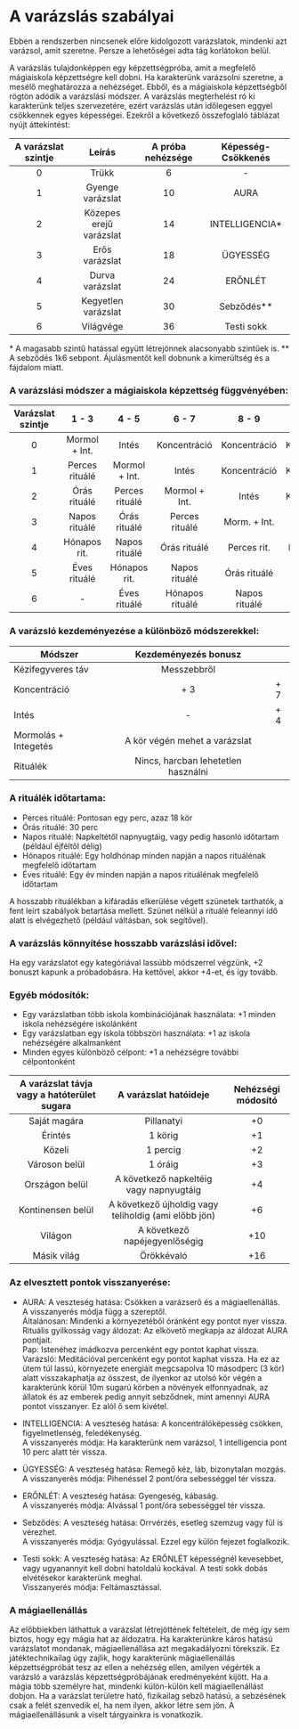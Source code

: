 # A varázslás szabályai

Ebben a rendszerben nincsenek előre kidolgozott varázslatok, mindenki azt varázsol, amit szeretne. Persze a lehetőségei adta tág korlátokon belül.

A varázslás tulajdonképpen egy képzettségpróba, amit a megfelelő mágiaiskola képzettségre kell dobni. Ha karakterünk varázsolni szeretne, a mesélő meghatározza a nehézséget. Ebből, és a mágiaiskola képzettségből rögtön adódik a varázslási módszer. A varázslás megterhelést ró ki karakterünk teljes szervezetére, ezért varázslás után időlegesen eggyel csökkennek egyes képességei. Ezekről a következő összefoglaló táblázat nyújt áttekintést:

A varázslat szintje|Leírás|A próba nehézsége|Képesség-Csökkenés
:-----------------:|:----:|:---------------:|:----------------:
0|Trükk|6|-
1|Gyenge varázslat|10|AURA
2|Közepes erejű varázslat|14|INTELLIGENCIA*
3|Erős varázslat|18|ÜGYESSÉG
4|Durva varázslat|24|ERŐNLÉT
5|Kegyetlen varázslat|30|Sebződés**
6|Világvége|36|Testi sokk

\* A magasabb szintű hatással együtt létrejönnek alacsonyabb szintűek is.
\** A sebződés 1k6 sebpont. Ájulásmentőt kell dobnunk a kimerültség és a fájdalom miatt.

### A varázslási módszer a mágiaiskola képzettség függvényében:

Varázslat <br> szintje|1 - 3|4 - 5|6 - 7|8 - 9|10 - 11|12-13|14+
:--------------------:|:---:|:---:|:---:|:---:|:-----:|:---:|:---:
0|Mormol + Int.|Intés|Koncentráció|Koncentráció|Koncentráció|Koncentráció|Koncentráció
1|Perces rituálé|Mormol + Int.|Intés|Koncentráció|Koncentráció|Koncentráció|Koncentráció
2|Órás rituálé|Perces rituálé|Mormol + Int.|Intés|Koncentráció|Koncentráció|Koncentráció
3|Napos rituálé|Órás rituálé|Perces rituálé|Morm. + Int.|Intés|Koncentráció|Koncentráció
4|Hónapos rit.|Napos rituálé|Órás rituálé|Perces rit.|Morm. + Int.|Intés|Koncentráció
5|Éves rituálé|Hónapos rit.|Napos rituálé|Órás rituálé|Perces rit.|Morm. + Int.|Intés
6|-|Éves rituálé|Hónapos rituálé|Napos rituálé|Órás rituálé|Perces rituálé|Morm. + Int.

### A varázsló kezdeményezése a különböző módszerekkel:

Módszer|Kezdeményezés bonusz|     |
-------|:------------------:|:---:|
 |Kézifegyveres táv|Messzebbről
Koncentráció|+ 3|+ 7
Intés|-|+ 4
Mormolás + Integetés|A kör végén mehet a varázslat
Rituálék|Nincs, harcban lehetetlen használni

### A rituálék időtartama:
- Perces rituálé: Pontosan egy perc, azaz 18 kör
- Órás rituálé: 30 perc
- Napos rituálé: Napkeltétől napnyugtáig, vagy pedig hasonló időtartam (például éjféltől délig)
- Hónapos rituálé: Egy holdhónap minden napján a napos rituálénak megfelelő időtartam
- Éves rituálé: Egy év minden napján a napos rituálénak megfelelő időtartam

A hosszabb rituálékban a kifáradás elkerülése végett szünetek tarthatók, a fent leírt szabályok betartása mellett. Szünet nélkül a rituálé feleannyi idő alatt is elvégezhető (például váltásban, sok segítővel).

### A varázslás könnyítése hosszabb varázslási idővel:
Ha egy varázslatot egy kategóriával lassúbb módszerrel végzünk, +2 bonuszt kapunk a próbadobásra. Ha kettővel, akkor +4-et, és így tovább.

### Egyéb módosítók:
- Egy varázslatban több iskola kombinációjának használata: +1 minden iskola nehézségére iskolánként
- Egy varázslatban egy iskola többszöri használata: +1 az iskola nehézségére alkalmanként
- Minden egyes különböző célpont: +1 a nehézségre további célpontonként

A varázslat távja vagy a hatóterület sugara|A varázslat hatóideje|Nehézségi módosító
:-----------------------------------------:|:-------------------:|:----------------:
Saját magára|Pillanatyi|+0
Érintés|1 körig|+1
Közeli|1 percig|+2
Városon belül|1 óráig|+3
Országon belül|A következő napkeltéig vagy napnyugtáig|+4
Kontinensen belül|A következő újholdig vagy teliholdig (ami előbb jön)|+6
Világon|A következő napéjegyenlőségig|+10
Másik világ|Örökkévaló|+16

### Az elvesztett pontok visszanyerése:

- AURA:
A veszteség hatása: Csökken a varázserő és a mágiaellenállás.  
A visszanyerés módja függ a szereptől.  
Általánosan: Mindenki a környezetéből óránként egy pontot nyer vissza. Rituális gyilkosság vagy áldozat: Az elkövető megkapja az áldozat AURA pontjait.  
Pap: Istenéhez imádkozva percenként egy pontot kaphat vissza.  
Varázsló: Meditációval percenként egy pontot kaphat vissza. Ha ez az ütem túl lassú, környezete energiáit megcsapolva 10 másodperc (3 kör) alatt visszakaphatja az összest, de ilyenkor az utolsó kör végén a karakterünk körül 10m sugarú körben a növények elfonnyadnak, az állatok és az emberek pedig annyit sebződnek, mint amennyi AURA pontot visszanyer. Ez alól ő sem kivétel.

- INTELLIGENCIA:
A veszteség hatása: A koncentrálóképesség csökken, figyelmetlenség, feledékenység.  
A visszanyerés módja: Ha karakterünk nem varázsol, 1 intelligencia pont 10 perc alatt tér vissza.

- ÜGYESSÉG:
A veszteség hatása: Remegő kéz, láb, bizonytalan mozgás.  
A visszanyerés módja: Pihenéssel 2 pont/óra sebességgel tér vissza.

- ERŐNLÉT:
A veszteség hatása: Gyengeség, kábaság.  
A visszanyerés módja: Alvással 1 pont/óra sebességgel tér vissza.

- Sebződés:
A veszteség hatása: Orrvérzés, esetleg szemzug vagy fül is vérezhet.  
A visszanyerés módja: Gyógyulással. Ezzel egy külön fejezet foglalkozik.

- Testi sokk:
A veszteség hatása: Az ERŐNLÉT képességnél kevesebbet, vagy ugyanannyit kell dobni hatoldalú kockával. A testi sokk dobás elvétésekor karakterünk meghal.  
Visszanyerés módja: Feltámasztással.

### A mágiaellenállás

Az előbbiekben láthattuk a varázslat létrejöttének feltételeit, de még így sem biztos, hogy egy mágia hat az áldozatra. Ha karakterünkre káros hatású varázslatot mondanak, mágiaellenállása azt megakadályozni törekszik. Ez játéktechnikailag úgy zajlik, hogy karakterünk mágiaellenállás képzettségpróbát tesz az ellen a nehézség ellen, amilyen végérték a varázsló a varázslás képzettségpróbájának eredményeként kijött. Ha a mágia több személyre hat, mindenki külön-külön kell mágiaellenállást dobjon. Ha a varázslat területre ható, fizikailag sebző hatású, a sebzésének csak a felét szenvedik el, ha nem ilyen, akkor létre sem jön. A mágiaellenállásunk a viselt tárgyainkra is vonatkozik.
